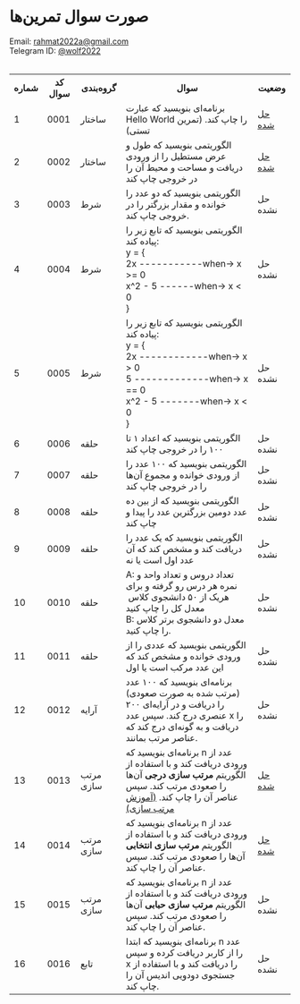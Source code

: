 # صورت سوال تمرین‌ها
Email: <a href="mailto:rahmat2022a@gmail.com">rahmat2022a@gmail.com</a>
<br>
Telegram ID: <a href="https://t.me/wolf2022">@wolf2022</a>
<br><br>
<div>
<table>
  <tr>
    <th>شماره</th>
    <th>کد سوال</th>
    <th>گروه‌بندی</th>
    <th>سوال</th>
    <th>وضعیت</th>
  </tr>
  <tr>
    <td>1</td>
    <td>0001</td>
    <td>ساختار</td>
    <td>برنامه‌ای بنویسید که عبارت Hello World را چاپ کند. (تمرین تستی)</td>
    <td><a href="/src/0001">حل شده</a></td>
  </tr>
  <tr>
    <td>2</td>
    <td>0002</td>
    <td>ساختار</td>
    <td>
      الگوریتمی بنویسید که طول و عرض مستطیل را از ورودی دریافت و مساحت و محیط آن را در خروجی چاپ کند
    </td>
    <td><a href="/src/0002">حل شده</a></td>
  </tr>
  <tr>
    <td>3</td>
    <td>0003</td>
    <td>شرط</td>
    <td>
      الگوریتمی بنویسید که دو عدد را خوانده و مقدار بزرگتر را در خروجی چاپ کند.
    </td>
    <td>حل نشده</td>
  </tr>
  <tr>
    <td>4</td>
    <td>0004</td>
    <td>شرط</td>
    <td>
      الگوریتمی بنویسید که تابع زیر را پیاده کند:<br>
      <div dir='ltr'>
      y = {<br>
        2x -----------when-> x >= 0<br>
        x^2 - 5 ------when-> x < 0<br>
      }
      </div>
    </td>
    <td>حل نشده</td>
  </tr>
  <tr>
    <td>5</td>
    <td>0005</td>
    <td>شرط</td>
    <td>
      الگوریتمی بنویسید که تابع زیر را پیاده کند:<br>
      <div dir='ltr'>
      y = {<br>
        2x ------------when-> x > 0<br>
        5 -------------when-> x == 0<br>
        x^2 - 5 -------when-> x < 0<br>
      }
      </div>
    </td>
    <td>حل نشده</td>
  </tr>
  <tr>
    <td>6</td>
    <td>0006</td>
    <td>حلقه</td>
    <td>
      الگوریتمی بنویسید که اعداد ۱ تا ۱۰۰ را در خروجی چاپ کند
    </td>
    <td>حل نشده</td>
  </tr>
  <tr>
    <td>7</td>
    <td>0007</td>
    <td>حلقه</td>
    <td>
      الگوریتمی بنویسید که ۱۰۰ عدد را از ورودی خوانده و مجموع آن‌ها را در خروجی چاپ کند
    </td>
    <td>حل نشده</td>
  </tr>
  <tr>
    <td>8</td>
    <td>0008</td>
    <td>حلقه</td>
    <td>
      الگوریتمی بنویسید که از بین ده عدد دومین بزرگترین عدد را پیدا و چاپ کند
    </td>
    <td>حل نشده</td>
  </tr>
  <tr>
    <td>9</td>
    <td>0009</td>
    <td>حلقه</td>
    <td>
      الگوریتمی بنویسید که یک عدد را دریافت کند و مشخص کند که آن عدد اول است یا نه
    </td>
    <td>حل نشده</td>
  </tr>
  <tr>
    <td>10</td>
    <td>0010</td>
    <td>حلقه</td>
    <td>
      A: تعداد دروس و تعداد واحد و نمره هر درس رو گرفته و برای هریک از ۵۰ دانشجوی کلاس  معدل کل را چاپ کنید
      <br>‌B: معدل دو دانشجوی برتر کلاس را چاپ کنید.
    </td>
    <td>حل نشده</td>
  </tr>
  <tr>
    <td>11</td>
    <td>0011</td>
    <td>حلقه</td>
    <td>
      الگوریتمی بنویسید که عددی را از ورودی خوانده و مشخص کند که این عدد مرکب است یا اول
    </td>
    <td>حل نشده</td>
  </tr>
  <tr>
    <td>12</td>
    <td>0012</td>
    <td>آرایه</td>
    <td>
      برنامه‌ای بنویسید که ۱۰۰ عدد (مرتب شده به صورت صعودی) را دریافت و در آرایه‌ای ۲۰۰ عنصری درج کند. سپس عدد x را دریافت و به گونه‌ای درج کند که عناصر مرتب بمانند.
    </td>
    <td>حل نشده</td>
  </tr>
  <tr>
    <td>13</td>
    <td>0013</td>
    <td>مرتب سازی</td>
    <td>
      برنامه‌ای بنویسید که n عدد از ورودی دریافت کند و با استفاده از الگوریتم <strong>مرتب سازی درجی</strong> آن‌ها را صعودی مرتب کند. سپس عناصر آن را چاپ کند.
      <a href='https://blog.faradars.org/sorting-lgorithms/#%D8%A7%D9%84%DA%AF%D9%88%D8%B1%DB%8C%D8%AA%D9%85_%D9%85%D8%B1%D8%AA%D8%A8_%D8%B3%D8%A7%D8%B2%DB%8C_%D8%AF%D8%B1%D8%AC%DB%8C_(Insertion_Sort)'>(آموزش مرتب سازی)</a>
    </td>
    <td><a href="/src/0013">حل شده</a></td>
  </tr>
  <tr>
    <td>14</td>
    <td>0014</td>
    <td>مرتب سازی</td>
    <td>
      برنامه‌ای بنویسید که n عدد از ورودی دریافت کند و با استفاده از الگوریتم <strong>مرتب سازی انتخابی</strong> آن‌ها را صعودی مرتب کند. سپس عناصر آن را چاپ کند.
    </td>
    <td><a href="/src/0014">حل شده</a></td>
  </tr>
  <tr>
    <td>15</td>
    <td>0015</td>
    <td>مرتب سازی</td>
    <td>
      برنامه‌ای بنویسید که n عدد از ورودی دریافت کند و با استفاده از الگوریتم <strong>مرتب سازی حبابی</strong> آن‌ها را صعودی مرتب کند. سپس عناصر آن را چاپ کند.
    </td>
    <td>حل نشده</td>
  </tr>
  <tr>
    <td>16</td>
    <td>0016</td>
    <td>تابع</td>
    <td>
      برنامه‌ای بنویسید که ابتدا n عدد را از کاربر دریافت کرده و سپس x را دریافت کند و با استفاده از جستجوی دودویی اندیس آن را چاپ کند.
    </td>
    <td>حل نشده</td>
  </tr>
<table>
</div>
    <!-- <td><a href="/src/0?">حل شده</a></td> -->